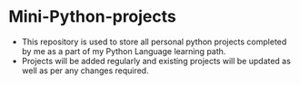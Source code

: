 # Mini-Python-projects

- This repository is used to store all personal python projects completed by me as a part of my Python Language learning path.
- Projects will be added regularly and existing projects will be updated as well as per any changes required.

